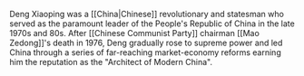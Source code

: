 Deng Xiaoping was a [[China|Chinese]] revolutionary and statesman who served as the paramount leader of the People's Republic of China in the late 1970s and 80s. After [[Chinese Communist Party]] chairman [[Mao Zedong]]'s death in 1976, Deng gradually rose to supreme power and led China through a series of far-reaching market-economy reforms earning him the reputation as the "Architect of Modern China".